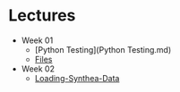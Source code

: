 # Lectures

* Week 01
  * [Python Testing](Python Testing.md)
  * [Files](files.md)
* Week 02
  * [Loading-Synthea-Data](loading-synthea-data.md)